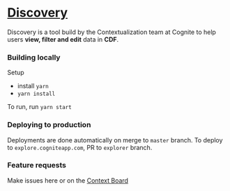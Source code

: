 # [Discovery](https://discovery.cogniteapp.com)

Discovery is a tool build by the Contextualization team at Cognite to help users **view, filter and edit** data in **CDF**.

### Building locally
Setup

- install `yarn`
- `yarn install`

To run, run `yarn start`

### Deploying to production
Deployments are done automatically on merge to `master` branch. To deploy to `explore.cogniteapp.com`, PR to `explorer` branch.

### Feature requests
Make issues here or on the [Context Board](https://cognitedata.atlassian.net/projects/CONTEXT/issues)